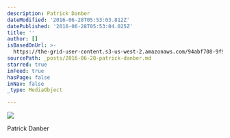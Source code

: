 ```yaml
---
description: Patrick Danber
dateModified: '2016-06-28T05:53:03.812Z'
datePublished: '2016-06-28T05:53:04.025Z'
title: ''
author: []
isBasedOnUrl: >-
  https://the-grid-user-content.s3-us-west-2.amazonaws.com/94abf708-9f9b-4994-aaca-0c9543854c36.jpg
sourcePath: _posts/2016-06-28-patrick-danber.md
starred: true
inFeed: true
hasPage: false
inNav: false
_type: MediaObject

---
```

![](https://the-grid-user-content.s3-us-west-2.amazonaws.com/cccee13c-99cc-4f91-beb0-c06f230da251.jpg)

Patrick Danber
